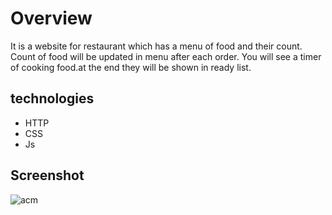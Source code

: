 # Overview
It is a website for restaurant which has a menu of food and their count. Count of food  will be updated in menu after each order. You will see a timer of cooking food.at the end they will be shown in ready list.
## technologies
- HTTP
- CSS
- Js

## Screenshot
![acm](https://github.com/zeinabmontaghemi/restaurant-ordering-page/assets/99408619/c48757b3-cf3b-47e0-a09d-0c86d19e22fa)
